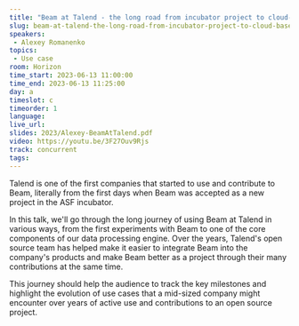 ```yaml
---
title: "Beam at Talend - the long road from incubator project to cloud-based Pipeline Designer tool"
slug: beam-at-talend-the-long-road-from-incubator-project-to-cloud-based-pipeline-designer-tool
speakers:
 - Alexey Romanenko
topics:
 - Use case
room: Horizon
time_start: 2023-06-13 11:00:00
time_end: 2023-06-13 11:25:00
day: a
timeslot: c
timeorder: 1
language: 
live_url: 
slides: 2023/Alexey-BeamAtTalend.pdf
video: https://youtu.be/3F27Ouv9Rjs
track: concurrent
tags:
---
```


Talend is one of the first companies that started to use and contribute to Beam, literally from the first days when Beam was accepted as a new project in the ASF incubator. 
 
 
 
 In this talk, we'll go through the long journey of using Beam at Talend in various ways, from the first experiments with Beam to one of the core components of our data processing engine. Over the years, Talend's open source team has helped make it easier to integrate Beam into the company's products and make Beam better as a project through their many contributions at the same time.
 
 
 
 This journey should help the audience to track the key milestones and highlight the evolution of use cases that a mid-sized company might encounter over years of active use and contributions to an open source project.